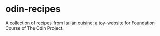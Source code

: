 # odin-recipes

A collection of recipes from Italian cuisine: a toy-website for Foundation
Course of The Odin Project.
